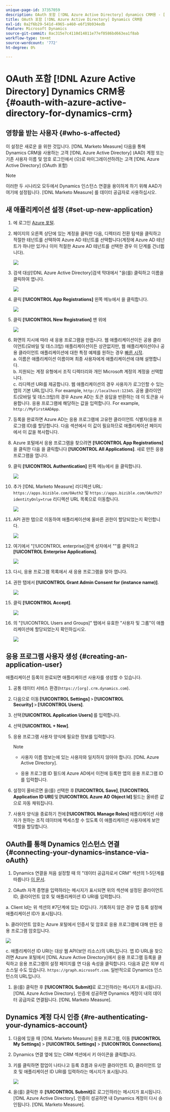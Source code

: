 ```yaml
---
unique-page-id: 37357059
description: OAuth 포함 [!DNL Azure Active Directory] dynamics CRM용 - [!DNL Marketo Measure] - 제품 설명서
title: OAuth 포함 [!DNL Azure Active Directory] Dynamics CRM용
exl-id: 0a2f6b29-541d-4965-a460-e6f19b934edb
feature: Microsoft Dynamics
source-git-commit: 8ac315e7c4110d14811e77ef0586bd663ea1f8ab
workflow-type: tm+mt
source-wordcount: '772'
ht-degree: 0%

---
```


# OAuth 포함 [!DNL Azure Active Directory] Dynamics CRM용 {#oauth-with-azure-active-directory-for-dynamics-crm}

## 영향을 받는 사용자 {#who-s-affected}

이 설정은 새로운 을 위한 것입니다. [!DNL Marketo Measure] 다음을 통해 Dynamics CRM을 사용하는 고객 [!DNL Azure Active Directory] (AAD) 계정 또는 기존 사용자 이름 및 암호 로그인에서 (으)로 마이그레이션하려는 고객 [!DNL Azure Active Directory] (OAuth 포함)

>[!NOTE]
>
>이러한 두 시나리오 모두에서 Dynamics 인스턴스 연결을 용이하게 하기 위해 AAD가 여기에 설정됩니다. [!DNL Marketo Measure] 를 데이터 공급자로 사용하십시오.

## 새 애플리케이션 설정 {#set-up-new-application}

1. 에 로그인 [Azure 포털](https://portal.azure.com/#home).

1. 페이지의 오른쪽 상단에 있는 계정을 클릭한 다음, 디렉터리 전환 탐색을 클릭하고 적절한 테넌트를 선택하여 Azure AD 테넌트를 선택합니다(계정에 Azure AD 테넌트가 하나만 있거나 이미 적절한 Azure AD 테넌트를 선택한 경우 이 단계를 건너뜁니다).

   ![](assets/setup-2.png)

1. 검색 대상[!DNL Azure Active Directory]검색 막대에서 &quot;을(를) 클릭하고 이름을 클릭하여 엽니다.

   ![](assets/setup-3.png)

1. 클릭 **[!UICONTROL App Registrations]** 왼쪽 메뉴에서 을 클릭합니다.

   ![](assets/setup-4.png)

1. 클릭 **[!UICONTROL New Registration]** 맨 위에

   ![](assets/setup-5.png)

1. 화면의 지시에 따라 새 응용 프로그램을 만듭니다. 웹 애플리케이션이든 공용 클라이언트(모바일 및 데스크탑) 애플리케이션이든 상관없지만, 웹 애플리케이션이나 공용 클라이언트 애플리케이션에 대한 특정 예제를 원하는 경우 [빠른 시작](https://docs.microsoft.com/en-us/azure/active-directory/develop/v1-overview).\
   a. 이름은 애플리케이션 이름이며 최종 사용자에게 애플리케이션에 대해 설명합니다.\
   b. 지원되는 계정 유형에서 조직 디렉터리와 개인 Microsoft 계정의 계정을 선택합니다.\
   c. 리디렉션 URI를 제공합니다. 웹 애플리케이션의 경우 사용자가 로그인할 수 있는 앱의 기본 URL입니다. For example, `http://localhost:12345`. 공용 클라이언트(모바일 및 데스크탑)의 경우 Azure AD는 토큰 응답을 반환하는 데 이 토큰을 사용합니다. 응용 프로그램에 해당하는 값을 입력합니다. For example, `http://MyFirstAADApp`.

1. 등록을 완료하면 Azure AD는 응용 프로그램에 고유한 클라이언트 식별자(응용 프로그램 ID)를 할당합니다. 다음 섹션에서 이 값이 필요하므로 애플리케이션 페이지에서 이 값을 복사합니다.

1. Azure 포털에서 응용 프로그램을 찾으려면 **[!UICONTROL App Registrations]**&#x200B;을 클릭한 다음 을 클릭합니다 **[!UICONTROL All Applications]**. 새로 만든 응용 프로그램을 엽니다.

1. 클릭 **[!UICONTROL Authentication]** 왼쪽 메뉴에서 을 클릭합니다.

   ![](assets/setup-9.png)

1. 추가 [!DNL Marketo Measure] 리디렉션 URL: `https://apps.bizible.com/OAuth2` 및 `https://apps.bizible.com/OAuth2?identityOnly=true` 리디렉션 URL 목록으로 이동합니다.

   ![](assets/setup-10.png)

1. API 권한 탭으로 이동하여 애플리케이션에 올바른 권한이 할당되었는지 확인합니다.

   ![](assets/setup-10a.png)

1. 여기에서 &quot;[!UICONTROL enterprise]검색 상자에서 &quot;&quot;를 클릭하고 **[!UICONTROL Enterprise Applications]**.

   ![](assets/setup-11.png)

1. 다시, 응용 프로그램 목록에서 새 응용 프로그램을 찾아 엽니다.

1. 권한 탭에서 **[!UICONTROL Grant Admin Consent for (instance name)]**.

   ![](assets/setup-13a.png)

1. 클릭 **[!UICONTROL Accept]**.

   ![](assets/setup-13b.png)

1. 의 &quot;[!UICONTROL Users and Groups]&quot; 탭에서 유효한 &quot;사용자 및 그룹&quot;이 애플리케이션에 할당되었는지 확인하십시오.

   ![](assets/setup-14.png)

## 응용 프로그램 사용자 생성 {#creating-an-application-user}

애플리케이션 등록이 완료되면 애플리케이션 사용자를 생성할 수 있습니다.

1. 공통 데이터 서비스 환경(`https://[org].crm.dynamics.com`).

1. 다음으로 이동 **[!UICONTROL Settings]** > **[!UICONTROL Security]** > **[!UICONTROL Users]**.

1. 선택 **[!UICONTROL Application Users]** 를 입력합니다.

1. 선택 **[!UICONTROL + New]**.

1. 응용 프로그램 사용자 양식에 필요한 정보를 입력합니다.

   >[!NOTE]
   >
   >* 사용자 이름 정보는에 있는 사용자와 일치하지 않아야 합니다. [!DNL Azure Active Directory].
   >
   >* 응용 프로그램 ID 필드에 Azure AD에서 이전에 등록한 앱의 응용 프로그램 ID를 입력합니다.

1. 설정이 올바르면 을(를) 선택한 후 **[!UICONTROL Save]**, **[!UICONTROL Application ID URI]** 및 **[!UICONTROL Azure AD Object Id]** 필드는 올바른 값으로 자동 채워집니다.

1. 사용자 양식을 종료하기 전에 **[!UICONTROL Manage Roles]** 애플리케이션 사용자가 원하는 조직 데이터에 액세스할 수 있도록 이 애플리케이션 사용자에게 보안 역할을 할당합니다.

## OAuth를 통해 Dynamics 인스턴스 연결 {#connecting-your-dynamics-instance-via-oAuth}

1. Dynamics 연결을 처음 설정할 때 의 &quot;데이터 공급자로서 CRM&quot; 섹션의 1-5단계를 따릅니다 [이 문서](/help/marketo-measure-and-dynamics/getting-started-with-marketo-measure-and-dynamics/microsoft-dynamics-crm-installation-guide.md).

1. OAuth 자격 증명을 입력하라는 메시지가 표시되면 위의 섹션에 설정된 클라이언트 ID, 클라이언트 암호 및 애플리케이션 ID URI를 입력합니다.

a. Client Id는 위 섹션의 #7단계에 있는 ID입니다. 기록하지 않은 경우 앱 등록 설정에 애플리케이션 ID가 표시됩니다.

b. 클라이언트 암호는 Azure 포털에서 인증서 및 암호로 응용 프로그램에 대해 만든 응용 프로그램 암호입니다.

![](assets/creating-2e.png)

c. 애플리케이션 ID URI는 대상 웹 API(보안 리소스)의 URL입니다. 앱 ID URL을 찾으려면 Azure 포털에서 [!DNL Azure Active Directory]에서 응용 프로그램 등록을 클릭하고 응용 프로그램의 설정 페이지를 연 다음 속성을 클릭합니다. 다음과 같은 외부 리소스일 수도 있습니다. `https://graph.microsoft.com`. 일반적으로 Dynamics 인스턴스의 URL입니다.

1. 을(를) 클릭한 후 **[!UICONTROL Submit]**&#x200B;로 로그인하라는 메시지가 표시됩니다. [!DNL Azure Active Directory]. 인증에 성공하면 Dynamics 계정이 내의 데이터 공급자로 연결됩니다. [!DNL Marketo Measure].

## Dynamics 계정 다시 인증 {#re-authenticating-your-dynamics-account}

1. 다음에 있을 때 [!DNL Marketo Measure] 응용 프로그램, 이동 **[!UICONTROL My Settings]** > **[!UICONTROL Settings]** > **[!UICONTROL Connections]**.

1. Dynamics 연결 옆에 있는 CRM 섹션에서 키 아이콘을 클릭합니다.

1. 키를 클릭하면 팝업이 나타나고 등록 흐름과 유사한 클라이언트 ID, 클라이언트 암호 및 애플리케이션 ID URI를 입력하라는 메시지가 표시됩니다.

   ![](assets/re-authenticating-3.png)

1. 을(를) 클릭한 후 **[!UICONTROL Submit]**&#x200B;로 로그인하라는 메시지가 표시됩니다. [!DNL Azure Active Directory]. 인증이 성공하면 내 Dynamics 계정이 다시 승인됩니다. [!DNL Marketo Measure].
